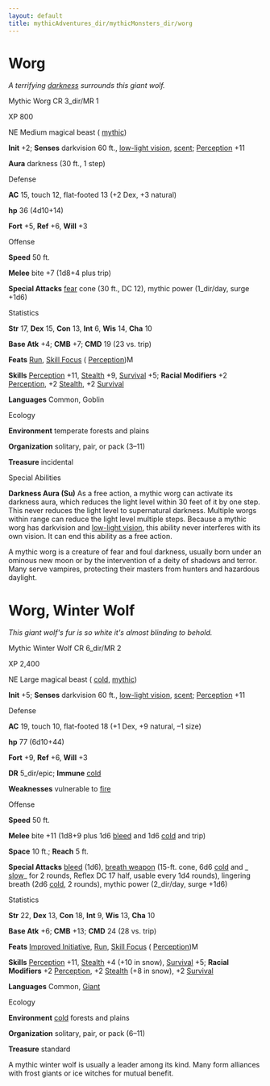 ```yaml
---
layout: default
title: mythicAdventures_dir/mythicMonsters_dir/worg
---
```

# Worg

_A terrifying [darkness](spells_dir/darkness#_darkness) surrounds this giant wolf._

Mythic Worg CR 3_dir/MR 1

XP 800

NE Medium magical beast ( [mythic](mythicAdventures_dir/mythicMonsters#_mythic-subtype))

**Init** +2; **Senses** darkvision 60 ft., [low-light vision](monsters_dir/universalMonsterRules#_low-light-vision), [scent](monsters_dir/universalMonsterRules#_scent); [Perception](skills_dir/perception#_perception) +11

**Aura** darkness (30 ft., 1 step)

Defense

**AC** 15, touch 12, flat-footed 13 (+2 Dex, +3 natural)

**hp** 36 (4d10+14)

**Fort** +5, **Ref** +6, **Will** +3

Offense

**Speed** 50 ft.

**Melee** bite +7 (1d8+4 plus trip)

**Special Attacks** [fear](monsters_dir/universalMonsterRules#_fear) cone (30 ft., DC 12), mythic power (1_dir/day, surge +1d6)

Statistics

**Str** 17, **Dex** 15, **Con** 13, **Int** 6, **Wis** 14, **Cha** 10

**Base Atk** +4; **CMB** +7; **CMD** 19 (23 vs. trip)

**Feats** [Run](feats#_run), [Skill Focus](feats#_skill-focus) ( [Perception](skills_dir/perception#_perception))M

**Skills** [Perception](skills_dir/perception#_perception) +11, [Stealth](skills_dir/stealth#_stealth) +9, [Survival](skills_dir/survival#_survival) +5; **Racial Modifiers** +2 [Perception](skills_dir/perception#_perception), +2 [Stealth](skills_dir/stealth#_stealth), +2 [Survival](skills_dir/survival#_survival)

**Languages** Common, Goblin

Ecology

**Environment** temperate forests and plains

**Organization** solitary, pair, or pack (3–11)

**Treasure** incidental

Special Abilities

**Darkness Aura (Su)** As a free action, a mythic worg can activate its darkness aura, which reduces the light level within 30 feet of it by one step. This never reduces the light level to supernatural darkness. Multiple worgs within range can reduce the light level multiple steps. Because a mythic worg has darkvision and [low-light vision](monsters_dir/universalMonsterRules#_low-light-vision), this ability never interferes with its own vision. It can end this ability as a free action.

A mythic worg is a creature of fear and foul darkness, usually born under an ominous new moon or by the intervention of a deity of shadows and terror. Many serve vampires, protecting their masters from hunters and hazardous daylight.

# Worg, Winter Wolf

_This giant wolf's fur is so white it's almost blinding to behold._

Mythic Winter Wolf CR 6_dir/MR 2

XP 2,400

NE Large magical beast ( [cold](monsters_dir/creatureTypes#_cold-subtype), [mythic](mythicAdventures_dir/mythicMonsters#_mythic-subtype))

**Init** +5; **Senses** darkvision 60 ft., [low-light vision](monsters_dir/universalMonsterRules#_low-light-vision), [scent](monsters_dir/universalMonsterRules#_scent); [Perception](skills_dir/perception#_perception) +11

Defense

**AC** 19, touch 10, flat-footed 18 (+1 Dex, +9 natural, –1 size)

**hp** 77 (6d10+44)

**Fort** +9, **Ref** +6, **Will** +3

**DR** 5_dir/epic; **Immune** [cold](monsters_dir/creatureTypes#_cold-subtype)

**Weaknesses** vulnerable to [fire](monsters_dir/creatureTypes#_fire-subtype)

Offense

**Speed** 50 ft.

**Melee** bite +11 (1d8+9 plus 1d6 [bleed](monsters_dir/universalMonsterRules#_bleed) and 1d6 [cold](monsters_dir/creatureTypes#_cold-subtype) and trip)

**Space** 10 ft.; **Reach** 5 ft.

**Special Attacks** [bleed](monsters_dir/universalMonsterRules#_bleed) (1d6), [breath weapon](monsters_dir/universalMonsterRules#_breath-weapon) (15-ft. cone, 6d6 [cold](monsters_dir/creatureTypes#_cold-subtype) and _ [slow](spells_dir/slow#_slow)_ for 2 rounds, Reflex DC 17 half, usable every 1d4 rounds), lingering breath (2d6 [cold](monsters_dir/creatureTypes#_cold-subtype), 2 rounds), mythic power (2_dir/day, surge +1d6)

Statistics

**Str** 22, **Dex** 13, **Con** 18, **Int** 9, **Wis** 13, **Cha** 10

**Base Atk** +6; **CMB** +13; **CMD** 24 (28 vs. trip)

**Feats** [Improved Initiative](feats#_improved-initiative), [Run](feats#_run), [Skill Focus](feats#_skill-focus) ( [Perception](skills_dir/perception#_perception))M

**Skills** [Perception](skills_dir/perception#_perception) +11, [Stealth](skills_dir/stealth#_stealth) +4 (+10 in snow), [Survival](skills_dir/survival#_survival) +5; **Racial Modifiers** +2 [Perception](skills_dir/perception#_perception), +2 [Stealth](skills_dir/stealth#_stealth) (+8 in snow), +2 [Survival](skills_dir/survival#_survival)

**Languages** Common, [Giant](monsters_dir/creatureTypes#_giant-subtype)

Ecology

**Environment** [cold](monsters_dir/creatureTypes#_cold-subtype) forests and plains

**Organization** solitary, pair, or pack (6–11)

**Treasure** standard

A mythic winter wolf is usually a leader among its kind. Many form alliances with frost giants or ice witches for mutual benefit.

